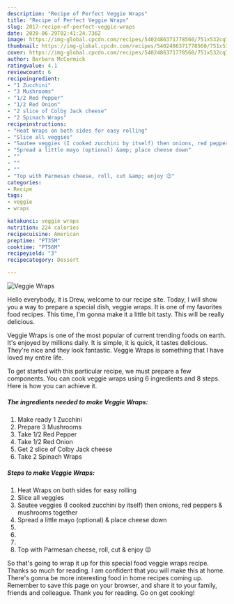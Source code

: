 ```yaml
---
description: "Recipe of Perfect Veggie Wraps"
title: "Recipe of Perfect Veggie Wraps"
slug: 2017-recipe-of-perfect-veggie-wraps
date: 2020-06-29T02:41:24.736Z
image: https://img-global.cpcdn.com/recipes/5402486371778560/751x532cq70/veggie-wraps-recipe-main-photo.jpg
thumbnail: https://img-global.cpcdn.com/recipes/5402486371778560/751x532cq70/veggie-wraps-recipe-main-photo.jpg
cover: https://img-global.cpcdn.com/recipes/5402486371778560/751x532cq70/veggie-wraps-recipe-main-photo.jpg
author: Barbara McCormick
ratingvalue: 4.1
reviewcount: 6
recipeingredient:
- "1 Zucchini"
- "3 Mushrooms"
- "1/2 Red Pepper"
- "1/2 Red Onion"
- "2 slice of Colby Jack cheese"
- "2 Spinach Wraps"
recipeinstructions:
- "Heat Wraps on both sides for easy rolling"
- "Slice all veggies"
- "Sautee veggies (I cooked zucchini by itself) then onions, red peppers &amp; mushrooms together"
- "Spread a little mayo (optional) &amp; place cheese down"
- ""
- ""
- ""
- "Top with Parmesan cheese, roll, cut &amp; enjoy 😉"
categories:
- Recipe
tags:
- veggie
- wraps

katakunci: veggie wraps 
nutrition: 224 calories
recipecuisine: American
preptime: "PT35M"
cooktime: "PT56M"
recipeyield: "3"
recipecategory: Dessert

---
```



![Veggie Wraps](https://img-global.cpcdn.com/recipes/5402486371778560/751x532cq70/veggie-wraps-recipe-main-photo.jpg)

Hello everybody, it is Drew, welcome to our recipe site. Today, I will show you a way to prepare a special dish, veggie wraps. It is one of my favorites food recipes. This time, I'm gonna make it a little bit tasty. This will be really delicious.



Veggie Wraps is one of the most popular of current trending foods on earth. It's enjoyed by millions daily. It is simple, it is quick, it tastes delicious. They're nice and they look fantastic. Veggie Wraps is something that I have loved my entire life.


To get started with this particular recipe, we must prepare a few components. You can cook veggie wraps using 6 ingredients and 8 steps. Here is how you can achieve it.

<!--inarticleads1-->

##### The ingredients needed to make Veggie Wraps:

1. Make ready 1 Zucchini
1. Prepare 3 Mushrooms
1. Take 1/2 Red Pepper
1. Take 1/2 Red Onion
1. Get 2 slice of Colby Jack cheese
1. Take 2 Spinach Wraps




<!--inarticleads2-->

##### Steps to make Veggie Wraps:

1. Heat Wraps on both sides for easy rolling
1. Slice all veggies
1. Sautee veggies (I cooked zucchini by itself) then onions, red peppers &amp; mushrooms together
1. Spread a little mayo (optional) &amp; place cheese down
1. 
1. 
1. 
1. Top with Parmesan cheese, roll, cut &amp; enjoy 😉




So that's going to wrap it up for this special food veggie wraps recipe. Thanks so much for reading. I am confident that you will make this at home. There's gonna be more interesting food in home recipes coming up. Remember to save this page on your browser, and share it to your family, friends and colleague. Thank you for reading. Go on get cooking!
